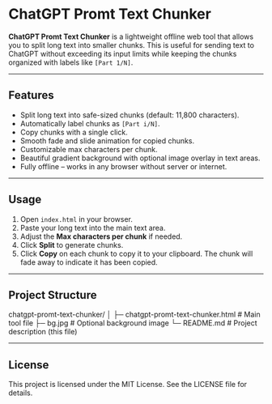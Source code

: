 # ChatGPT Promt Text Chunker

**ChatGPT Promt Text Chunker** is a lightweight offline web tool that allows you to split long text into smaller chunks. This is useful for sending text to ChatGPT without exceeding its input limits while keeping the chunks organized with labels like `[Part 1/N]`.

---

## Features

- Split long text into safe-sized chunks (default: 11,800 characters).  
- Automatically label chunks as `[Part i/N]`.  
- Copy chunks with a single click.  
- Smooth fade and slide animation for copied chunks.  
- Customizable max characters per chunk.  
- Beautiful gradient background with optional image overlay in text areas.  
- Fully offline – works in any browser without server or internet.

---

## Usage

1. Open `index.html` in your browser.  
2. Paste your long text into the main text area.  
3. Adjust the **Max characters per chunk** if needed.  
4. Click **Split** to generate chunks.  
5. Click **Copy** on each chunk to copy it to your clipboard. The chunk will fade away to indicate it has been copied.

---

## Project Structure

chatgpt-promt-text-chunker/
│
├─ chatgpt-promt-text-chunker.html # Main tool file
├─ bg.jpg # Optional background image
└─ README.md # Project description (this file)

---

## License

This project is licensed under the MIT License. See the LICENSE file for details.
